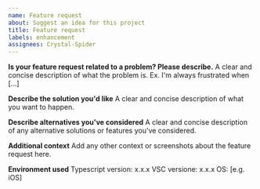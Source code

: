 ```yaml
---
name: Feature request
about: Suggest an idea for this project
title: Feature request
labels: enhancement
assignees: Crystal-Spider
---
```


**Is your feature request related to a problem? Please describe.**
A clear and concise description of what the problem is. Ex. I'm always frustrated when [...]

**Describe the solution you'd like**
A clear and concise description of what you want to happen.

**Describe alternatives you've considered**
A clear and concise description of any alternative solutions or features you've considered.

**Additional context**
Add any other context or screenshots about the feature request here.

**Environment used**
Typescript version: x.x.x
VSC versione: x.x.x
OS: [e.g. iOS]

